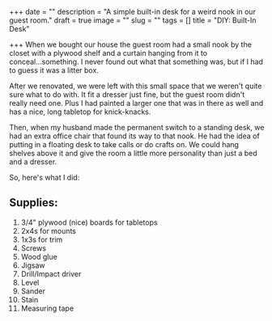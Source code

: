 +++
date = ""
description = "A simple built-in desk for a weird nook in our guest room."
draft = true
image = ""
slug = ""
tags = []
title = "DIY: Built-In Desk"

+++
When we bought our house the guest room had a small nook by the closet with a plywood shelf and a curtain hanging from it to conceal...something. I never found out what that something was, but if I had to guess it was a litter box.

After we renovated, we were left with this small space that we weren't quite sure what to do with. It fit a dresser just fine, but the guest room didn't really need one. Plus I had painted a larger one that was in there as well and has a nice, long tabletop for knick-knacks.

Then, when my husband made the permanent switch to a standing desk, we had an extra office chair that found its way to that nook. He had the idea of putting in a floating desk to take calls or do crafts on. We could hang shelves above it and give the room a little more personality than just a bed and a dresser.

So, here's what I did:

## Supplies:

 1. 3/4" plywood (nice) boards for tabletops
 2. 2x4s for mounts
 3. 1x3s for trim
 4. Screws
 5. Wood glue
 6. Jigsaw
 7. Drill/Impact driver
 8. Level
 9. Sander
10. Stain
11. Measuring tape